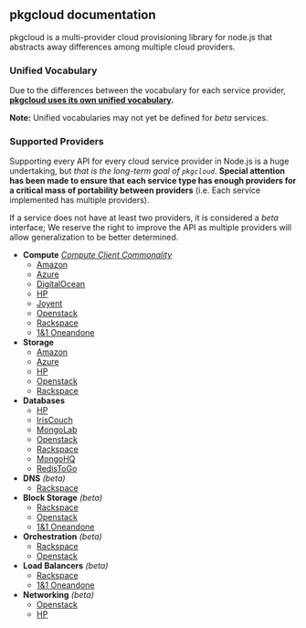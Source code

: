 ## pkgcloud documentation

pkgcloud is a multi-provider cloud provisioning library for node.js that abstracts away differences among multiple cloud providers.

### Unified Vocabulary

Due to the differences between the vocabulary for each service provider, **[pkgcloud uses its own unified vocabulary](vocabulary.md).**

**Note:** Unified vocabularies may not yet be defined for *beta* services.

### Supported Providers

Supporting every API for every cloud service provider in Node.js is a huge undertaking, but _that is the long-term goal of `pkgcloud`_. **Special attention has been made to ensure that each service type has enough providers for a critical mass of portability between providers** (i.e. Each service implemented has multiple providers).

If a service does not have at least two providers, it is considered a *beta* interface; We reserve the right to improve the API as multiple providers will allow generalization to be better determined.

* **Compute** [*Compute Client Commonality*](providers/compute-commonality.md)
  * [Amazon](providers/amazon.md#using-compute)
  * [Azure](providers/azure.md#using-compute)
  * [DigitalOcean](providers/digitalocean.md#using-compute)
  * [HP](providers/hp/compute.md)
  * [Joyent](providers/joyent.md#using-compute)
  * [Openstack](providers/openstack/compute.md)
  * [Rackspace](providers/rackspace/compute.md)
  * [1&1 Oneandone](providers/oneandone/compute.md)
* **Storage**
  * [Amazon](providers/amazon.md#using-storage)
  * [Azure](providers/azure.md#using-storage)
  * [HP](providers/hp/storage.md)
  * [Openstack](providers/openstack/storage.md)
  * [Rackspace](providers/rackspace/storage.md)
* **Databases**
  * [HP](providers/hp/database.md)
  * [IrisCouch](providers/iriscouch.md)
  * [MongoLab](providers/mongolab.md)
  * [Openstack](providers/openstack/database.md)
  * [Rackspace](providers/rackspace/database.md)
  * [MongoHQ](providers/mongohq.md)
  * [RedisToGo](providers/redistogo.md)
* **DNS** *(beta)*
  * [Rackspace](providers/rackspace/dns.md)
* **Block Storage** *(beta)*
  * [Rackspace](providers/rackspace/blockstorage.md)
  * [Openstack](providers/openstack/blockstorage.md)
  * [1&1 Oneandone](providers/oneandone/blockstorage.md)
* **Orchestration** *(beta)*
  * [Rackspace](providers/rackspace/orchestration.md)
  * [Openstack](providers/openstack/orchestration.md)
* **Load Balancers** *(beta)*
  * [Rackspace](providers/rackspace/loadbalancer.md)
  * [1&1 Oneandone](providers/oneandone/loadbalancer.md)
* **Networking** *(beta)*
  * [Openstack](providers/openstack/network.md)
  * [HP](providers/openstack/hp.md)
